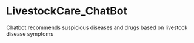 # LivestockCare_ChatBot
Chatbot recommends suspicious diseases and drugs based on livestock disease symptoms
